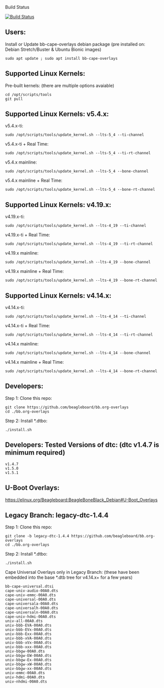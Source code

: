 Build Status

 [![Build Status](http://gfnd.rcn-ee.org:8080/buildStatus/icon?job=beagleboard_overlays/master)](http://gfnd.rcn-ee.org:8080/job/beagleboard_overlays/job/master/)


Users:
------------

Install or Update bb-cape-overlays debian package (pre installed on: Debian Stretch/Buster & Ubuntu Bionic images)

    sudo apt update ; sudo apt install bb-cape-overlays

Supported Linux Kernels:
------------

Pre-built kernels: (there are multiple options avaiable)

    cd /opt/scripts/tools
    git pull

Supported Linux Kernels: v5.4.x:
------------

v5.4.x-ti:

    sudo /opt/scripts/tools/update_kernel.sh --lts-5_4 --ti-channel

v5.4.x-ti + Real Time:

    sudo /opt/scripts/tools/update_kernel.sh --lts-5_4 --ti-rt-channel

v5.4.x mainline:

    sudo /opt/scripts/tools/update_kernel.sh --lts-5_4 --bone-channel

v5.4.x mainline + Real Time:

    sudo /opt/scripts/tools/update_kernel.sh --lts-5_4 --bone-rt-channel

Supported Linux Kernels: v4.19.x:
------------

v4.19.x-ti:

    sudo /opt/scripts/tools/update_kernel.sh --lts-4_19 --ti-channel

v4.19.x-ti + Real Time:

    sudo /opt/scripts/tools/update_kernel.sh --lts-4_19 --ti-rt-channel

v4.19.x mainline:

    sudo /opt/scripts/tools/update_kernel.sh --lts-4_19 --bone-channel

v4.19.x mainline + Real Time:

    sudo /opt/scripts/tools/update_kernel.sh --lts-4_19 --bone-rt-channel

Supported Linux Kernels: v4.14.x:
------------

v4.14.x-ti:

    sudo /opt/scripts/tools/update_kernel.sh --lts-4_14 --ti-channel

v4.14.x-ti + Real Time:

    sudo /opt/scripts/tools/update_kernel.sh --lts-4_14 --ti-rt-channel

v4.14.x mainline:

    sudo /opt/scripts/tools/update_kernel.sh --lts-4_14 --bone-channel

v4.14.x mainline + Real Time:

    sudo /opt/scripts/tools/update_kernel.sh --lts-4_14 --bone-rt-channel

Developers:
------------

Step 1: Clone this repo:

    git clone https://github.com/beagleboard/bb.org-overlays
    cd ./bb.org-overlays

Step 2: Install *.dtbo:

    ./install.sh

Developers: Tested Versions of dtc: (dtc v1.4.7 is minimum required)
------------

    v1.4.7
    v1.5.0
    v1.5.1

U-Boot Overlays:
------------

https://elinux.org/Beagleboard:BeagleBoneBlack_Debian#U-Boot_Overlays

Legacy Branch: legacy-dtc-1.4.4
------------

Step 1: Clone this repo:

    git clone -b legacy-dtc-1.4.4 https://github.com/beagleboard/bb.org-overlays
    cd ./bb.org-overlays

Step 2: Install *.dtbo:

    ./install.sh

Cape Universal Overlays only in Legacy Branch: (these have been embedded into the base *.dtb tree for v4.14.x+ for a few years)

    bb-cape-universal.dtsi
    cape-univ-audio-00A0.dts
    cape-univ-emmc-00A0.dts
    cape-universal-00A0.dts
    cape-universala-00A0.dts
    cape-universalh-00A0.dts
    cape-universaln-00A0.dts
    cape-univ-hdmi-00A0.dts
    univ-all-00A0.dts
    univ-bbb-EVA-00A0.dts
    univ-bbb-EVx-00A0.dts
    univ-bbb-Exx-00A0.dts
    univ-bbb-xVA-00A0.dts
    univ-bbb-xVx-00A0.dts
    univ-bbb-xxx-00A0.dts
    univ-bbgw-00A0.dts
    univ-bbgw-EW-00A0.dts
    univ-bbgw-Ex-00A0.dts
    univ-bbgw-xW-00A0.dts
    univ-bbgw-xx-00A0.dts
    univ-emmc-00A0.dts
    univ-hdmi-00A0.dts
    univ-nhdmi-00A0.dts

